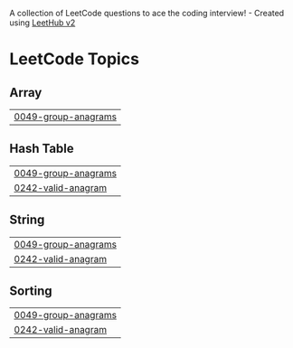 A collection of LeetCode questions to ace the coding interview! - Created using [LeetHub v2](https://github.com/arunbhardwaj/LeetHub-2.0)
<!---LeetCode Topics Start-->
# LeetCode Topics
## Array
|  |
| ------- |
| [0049-group-anagrams](https://github.com/dinamagdyrashed/js-problem-solving/tree/master/0049-group-anagrams) |
## Hash Table
|  |
| ------- |
| [0049-group-anagrams](https://github.com/dinamagdyrashed/js-problem-solving/tree/master/0049-group-anagrams) |
| [0242-valid-anagram](https://github.com/dinamagdyrashed/js-problem-solving/tree/master/0242-valid-anagram) |
## String
|  |
| ------- |
| [0049-group-anagrams](https://github.com/dinamagdyrashed/js-problem-solving/tree/master/0049-group-anagrams) |
| [0242-valid-anagram](https://github.com/dinamagdyrashed/js-problem-solving/tree/master/0242-valid-anagram) |
## Sorting
|  |
| ------- |
| [0049-group-anagrams](https://github.com/dinamagdyrashed/js-problem-solving/tree/master/0049-group-anagrams) |
| [0242-valid-anagram](https://github.com/dinamagdyrashed/js-problem-solving/tree/master/0242-valid-anagram) |
<!---LeetCode Topics End-->